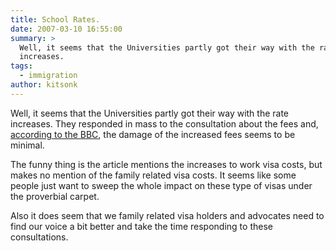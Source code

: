 ```yaml
---
title: School Rates.
date: 2007-03-10 16:55:00
summary: >
  Well, it seems that the Universities partly got their way with the rate
  increases.
tags:
  - immigration
author: kitsonk
---
```


Well, it seems that the Universities partly got their way with the rate increases. They responded in mass to the
consultation about the fees and, [according to the BBC](http://news.bbc.co.uk/2/hi/uk_news/education/6428399.stm), the
damage of the increased fees seems to be minimal.

The funny thing is the article mentions the increases to work visa costs, but makes no mention of the family related
visa costs. It seems like some people just want to sweep the whole impact on these type of visas under the proverbial
carpet.

Also it does seem that we family related visa holders and advocates need to find our voice a bit better and take the
time responding to these consultations.
